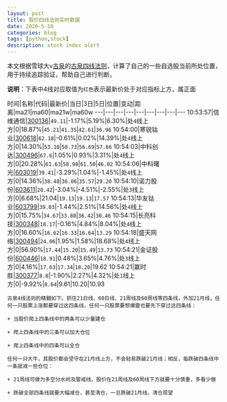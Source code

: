 ```yaml
---
layout: post
title: 股价四线法则实时数据
date: 2020-5-10
categories: blog
tags: [python,stock]
description: stock index alert
---
```



本文根据雪球大v[古泉](https://xueqiu.com/u/7148646888)的[古泉四线法则](https://xueqiu.com/7148646888/130498192)，计算了自己的一些自选股当前所处位置，用于持续追踪验证，帮助自己进行判断。

**说明**：下表中4线对应取值为`红色`表示最新价处于对应指标上方，属正面

时间|名称|代码|最新价|当日|3日|5日|位置|变动|距离|ma21|ma60|ma21w|ma60w
---|---|---|---|---|---|---|---|---
10:53:57|信维通信|[300136](https://xueqiu.com/S/SZ300136)|`49.11`|-1.17%|5.19%|6.30%|处`4`线上方|0|18.87%|`45.21`|`41.35`|`42.61`|`36.96`
10:54:00|寒锐钴业|[300618](https://xueqiu.com/S/SZ300618)|`62.18`|-0.61%|0.02%|14.39%|处`4`线上方|0|14.30%|`53.10`|`50.73`|`56.69`|`57.66`
10:54:03|中科创达|[300496](https://xueqiu.com/S/SZ300496)|`67.6`|1.05%|0.93%|3.31%|处`4`线上方|0|20.28%|`61.63`|`58.98`|`61.50`|`46.02`
10:54:06|中科曙光|[603019](https://xueqiu.com/S/SH603019)|`39.41`|-3.29%|1.04%|-1.45%|处`4`线上方|0|14.36%|`38.48`|`36.06`|`35.57`|`29.20`
10:54:10|诺力股份|[603611](https://xueqiu.com/S/SH603611)|`20.42`|-3.04%|-4.51%|-2.55%|处`3`线上方|0|6.68%|21.04|`19.13`|`19.13`|`17.57`
10:54:13|华友钴业|[603799](https://xueqiu.com/S/SH603799)|`39.03`|-1.44%|2.51%|14.56%|处`4`线上方|0|15.75%|`34.67`|`33.88`|`36.42`|`30.46`
10:54:15|长亮科技|[300348](https://xueqiu.com/S/SZ300348)|`18.17`|-0.16%|4.84%|8.04%|处`4`线上方|0|16.60%|`16.62`|`16.33`|`16.64`|`13.29`
10:54:18|盛天网络|[300494](https://xueqiu.com/S/SZ300494)|`24.06`|1.95%|1.58%|18.68%|处`4`线上方|0|56.90%|`17.44`|`15.20`|`15.49`|`13.73`
10:54:21|金证股份|[600446](https://xueqiu.com/S/SH600446)|`18.91`|0.48%|3.65%|4.76%|处`3`线上方|0|4.16%|`17.63`|`17.34`|`18.20`|19.62
10:54:21|赢时胜|[300377](https://xueqiu.com/S/SZ300377)|`8.8`|-1.90%|2.27%|4.32%|处`1`线上方|0|-9.92%|`8.64`|9.61|10.20|10.93

```
古泉4线法则的精髓如下。抓住21日线、60日线、21周线及60周线等四条线，外加21月线，任何一只股票上涨都要穿过这四条线，任何一只股票要想爆雷也要先下穿过这四条线：

+ 当股价爬上四条线中的两条可以少量建仓

+ 爬上四条线中的三条可以加大仓位

+ 爬上四条线中的四条可以全仓

任何一只大牛，其股价都会坚守在21月线上方，不会轻易跌破21月线；相反，每跌破四条线中一条就减一些仓位：

+ 21周线可做为多空分水岭及警戒线，股价在21周线及60周线下方就要十分慎重，多看少做

+ 跌破全部四条线就要大幅减仓，甚至清仓，一旦跌破21月线，清仓观望
```